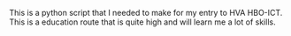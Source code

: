 This is a python script that I needed to make for my entry to HVA HBO-ICT.
This is a education route that is quite high and will learn me a lot of skills.
